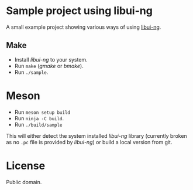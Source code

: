 # Sample project using libui-ng

A small example project showing various ways of using
[libui-ng](https://github.com/libui-ng/libui-ng).

## Make

- Install _libui-ng_ to your system.
- Run `make` (_gmake_ or _bmake_).
- Run `./sample`.

# Meson

- Run `meson setup build`
- Run `ninja -C build`.
- Run `./build/sample`

This will either detect the system installed _libui-ng_ library (currently
broken as no `.pc` file is provided by _libui-ng_) or build a local version
from git.

# License

Public domain.

